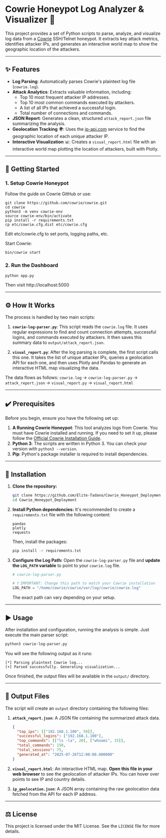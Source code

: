 # Cowrie Honeypot Log Analyzer & Visualizer 🍯

This project provides a set of Python scripts to parse, analyze, and visualize log data from a [Cowrie](https://github.com/cowrie/cowrie) SSH/Telnet honeypot. It extracts key attack metrics, identifies attacker IPs, and generates an interactive world map to show the geographic location of the attackers.

-----

## ✨ Features

  * **Log Parsing**: Automatically parses Cowrie's plaintext log file (`cowrie.log`).
  * **Attack Analytics**: Extracts valuable information, including:
      * Top 10 most frequent attacker IP addresses.
      * Top 10 most common commands executed by attackers.
      * A list of all IPs that achieved a successful login.
      * Total number of connections and commands.
  * **JSON Report**: Generates a clean, structured `attack_report.json` file summarizing the analysis.
  * **Geolocation Tracking** 🌍: Uses the [ip-api.com](http://ip-api.com/) service to find the geographic location of each unique attacker IP.
  * **Interactive Visualization** 📊: Creates a `visual_report.html` file with an interactive world map plotting the location of attackers, built with Plotly.

-----

## 🚀 Getting Started

### 1. Setup Cowrie Honeypot
Follow the guide on Cowrie GitHub or use:
```
git clone https://github.com/cowrie/cowrie.git
cd cowrie
python3 -m venv cowrie-env
source cowrie-env/bin/activate
pip install -r requirements.txt
cp etc/cowrie.cfg.dist etc/cowrie.cfg
```
Edit etc/cowrie.cfg to set ports, logging paths, etc.

Start Cowrie:
```bash
bin/cowrie start
```
### 2. Run the Dashboard

```bash
python app.py
```

Then visit http://localhost:5000

-----

## ⚙️ How It Works

The process is handled by two main scripts:

1.  **`cowrie-log-parser.py`**: This script reads the `cowrie.log` file. It uses regular expressions to find and count connection attempts, successful logins, and commands executed by attackers. It then saves this summary data to `output/attack_report.json`.

2.  **`visual_report.py`**: After the log parsing is complete, the first script calls this one. It takes the list of unique attacker IPs, queries a geolocation API for each one, and then uses Plotly and Pandas to generate an interactive HTML map visualizing the data.

The data flows as follows:
`cowrie.log` → `cowrie-log-parser.py` → `attack_report.json` → `visual_report.py` → `visual_report.html`

-----

## ✔️ Prerequisites

Before you begin, ensure you have the following set up:

1.  **A Running Cowrie Honeypot**: This tool analyzes logs from Cowrie. You must have Cowrie installed and running. If you need to set it up, please follow the [Official Cowrie Installation Guide](https://www.google.com/search?q=https://cowrie.readthedocs.io/en/latest/installation.html).
2.  **Python 3**: The scripts are written in Python 3. You can check your version with `python3 --version`.
3.  **Pip**: Python's package installer is required to install dependencies.

-----

## 🚀 Installation

1.  **Clone the repository:**

    ```bash
    git clone https://github.com/Elite-Tadano/Cowrie_Honeypot_Deployment.git
    cd Cowrie_Honeypot_Deployment
    ```

2.  **Install Python dependencies:**
    It's recommended to create a `requirements.txt` file with the following content:

    ```
    pandas
    plotly
    requests
    ```

    Then, install the packages:

    ```bash
    pip install -r requirements.txt
    ```

3.  **Configure the Log Path:**
    Open the `cowrie-log-parser.py` file and **update the `LOG_PATH` variable** to point to your `cowrie.log` file.

    ```python
    # cowrie-log-parser.py

    # ❗ IMPORTANT: Change this path to match your Cowrie installation
    LOG_PATH = "/home/cowrie/cowrie/var/log/cowrie/cowrie.log" 
    ```

    The exact path can vary depending on your setup.

-----

## ▶️ Usage

After installation and configuration, running the analysis is simple. Just execute the main parser script:

```bash
python3 cowrie-log-parser.py
```

You will see the following output as it runs:

```
[*] Parsing plaintext Cowrie log...
[+] Parsed successfully. Generating visualization...
```

Once finished, the output files will be available in the `output/` directory.

-----

## 📄 Output Files

The script will create an `output` directory containing the following files:

1.  **`attack_report.json`**: A JSON file containing the summarized attack data.

    ```json
    {
      "top_ips": [["192.168.1.100", 50]],
      "successful_logins": ["192.168.1.100"],
      "top_commands": [["ls -la", 20], ["whoami", 15]],
      "total_commands": 150,
      "total_sessions": 75,
      "generated_at": "2025-07-26T12:00:00.000000"
    }
    ```

2.  **`visual_report.html`**: An interactive HTML map. **Open this file in your web browser** to see the geolocation of attacker IPs. You can hover over points to see IP and country details.

3.  **`ip_geolocation.json`**: A JSON array containing the raw geolocation data fetched from the API for each IP address.

-----

## ⚖️ License

This project is licensed under the MIT License. See the `LICENSE` file for more details.
